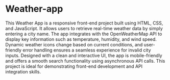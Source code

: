 # Weather-app

This Weather App is a responsive front-end project built using HTML, CSS, and JavaScript. It allows users to retrieve real-time weather data by simply entering a city name. The app integrates with the OpenWeatherMap API to display key information such as temperature, humidity, and wind speed. Dynamic weather icons change based on current conditions, and user-friendly error handling ensures a seamless experience for invalid city inputs. Designed with a clean and interactive UI, the app is mobile-friendly and offers a smooth search functionality using asynchronous API calls. This project is ideal for demonstrating front-end development and API integration skills.
